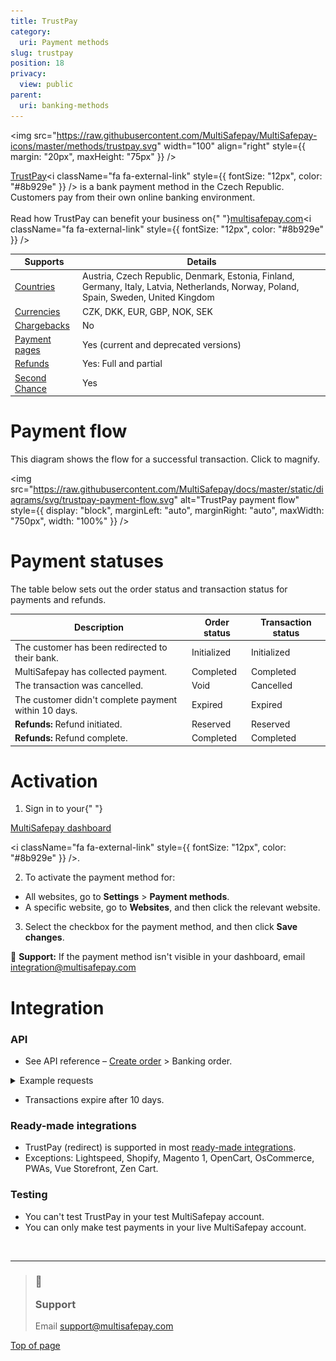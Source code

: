 ```yaml
---
title: TrustPay
category:
  uri: Payment methods
slug: trustpay
position: 18
privacy:
  view: public
parent:
  uri: banking-methods
---
```

<img src="https://raw.githubusercontent.com/MultiSafepay/MultiSafepay-icons/master/methods/trustpay.svg" width="100" align="right" style={{ margin: "20px", maxHeight: "75px" }} />

<a href="https://www.trustpay.eu/" target="_blank" rel="noopener noreferrer">TrustPay</a><i className="fa fa-external-link" style={{ fontSize: "12px", color: "#8b929e" }} /> is a bank payment method in the Czech Republic. Customers pay from their own online banking environment.<br /><br />Read how TrustPay can benefit your business on{" "}<a href="https://www.multisafepay.com/solutions/payment-methods/trustpay" target="_blank" rel="noopener noreferrer">multisafepay.com</a><i className="fa fa-external-link" style={{ fontSize: "12px", color: "#8b929e" }} />

| Supports                                                      | Details                                                                                                                                |
| ------------------------------------------------------------- | -------------------------------------------------------------------------------------------------------------------------------------- |
| [Countries](/docs/payment-methods#payment-methods-by-country) | Austria, Czech Republic, Denmark, Estonia, Finland, Germany, Italy, Latvia, Netherlands, Norway, Poland, Spain, Sweden, United Kingdom |
| [Currencies](/docs/currencies/)                               | CZK, DKK, EUR, GBP, NOK, SEK                                                                                                           |
| [Chargebacks](/docs/chargebacks/)                             | No                                                                                                                                     |
| [Payment pages](/docs/payment-pages/)                         | Yes (current and deprecated versions)                                                                                                  |
| [Refunds](/docs/refund-payments/)                             | Yes: Full and partial                                                                                                                  |
| [Second Chance](/docs/second-chance/)                         | Yes                                                                                                                                    |

# Payment flow

This diagram shows the flow for a successful transaction. Click to magnify.

<img src="https://raw.githubusercontent.com/MultiSafepay/docs/master/static/diagrams/svg/trustpay-payment-flow.svg" alt="TrustPay payment flow" style={{ display: "block", marginLeft: "auto", marginRight: "auto", maxWidth: "750px", width: "100%" }} />

# Payment statuses

The table below sets out the <Glossary>order status</Glossary> and <Glossary>transaction status</Glossary> for payments and refunds.

| Description                                          | Order status | Transaction status |
| ---------------------------------------------------- | ------------ | ------------------ |
| The customer has been redirected to their bank.      | Initialized  | Initialized        |
| MultiSafepay has collected payment.                  | Completed    | Completed          |
| The transaction was cancelled.                       | Void         | Cancelled          |
| The customer didn't complete payment within 10 days. | Expired      | Expired            |
| **Refunds:** Refund initiated.                       | Reserved     | Reserved           |
| **Refunds:** Refund complete.                        | Completed    | Completed          |

# Activation

1. Sign in to your{" "}

<a href="https://merchant.multisafepay.com" target="_blank" rel="noopener noreferrer">
  MultiSafepay dashboard
</a>

<i className="fa fa-external-link" style={{ fontSize: "12px", color: "#8b929e" }} />.

2. To activate the payment method for:

* All websites, go to **Settings** > **Payment methods**.
* A specific website, go to **Websites**, and then click the relevant website.

3. Select the checkbox for the payment method, and then click **Save changes**.

💬  **Support:** If the payment method isn't visible in your dashboard, email <a href="mailto:integration@multisafepay.com">[integration@multisafepay.com](mailto:integration@multisafepay.com)</a>

# Integration

### API

* See API reference – [Create order](/reference/createorder/) > Banking order.

<details id="example-requests">
  <summary>Example requests</summary>

  <br />

  For example requests, on the [Create order](/reference/createorder/) page, in the black sandbox, see **Examples** > **TrustPay redirect**.

  <div style={{ textAlign: "center" }}>
    <img src="https://raw.githubusercontent.com/MultiSafepay/docs/refs/heads/master/static/gifs/sandbox-test.gif" alt="MultiSafepay Sandbox Test Process GIF" style={{ width: "40%", height: "auto" }} />
  </div>
</details>

* Transactions expire after 10 days.

### Ready-made integrations

* TrustPay (redirect) is supported in most [ready-made integrations](/docs/our-integrations).
* Exceptions: Lightspeed, Shopify, Magento 1, OpenCart, OsCommerce, PWAs, Vue Storefront, Zen Cart.

### Testing

* You can't test TrustPay in your test MultiSafepay account.
* You can only make test payments in your live MultiSafepay account.

<br />

***

<blockquote class="callout callout_info">
    <h3 class="callout-heading false">
        <span class="callout-icon">💬</span>
        <p>Support</p>
    </h3>
    <p>Email <a href="mailto:support@multisafepay.com">support@multisafepay.com</a></p>
</blockquote>

[Top of page](#)
